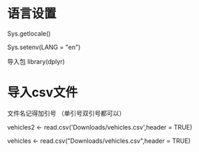 
# 语言设置

Sys.getlocale()

Sys.setenv(LANG = "en")


导入包
library(dplyr)


# 导入csv文件

文件名记得加引号 （单引号双引号都可以）

vehicles2 <- read.csv('Downloads/vehicles.csv',header = TRUE)

vehicles <- read.csv("Downloads/vehicles.csv",header = TRUE)

